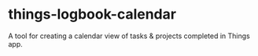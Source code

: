 things-logbook-calendar
=======================

A tool for creating a calendar view of tasks &amp; projects completed in Things app.
